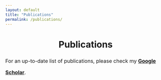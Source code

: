 ```yaml
---
layout: default
title: "Publications"
permalink: /publications/
---
```


<h1 style="text-align: center;">Publications</h1>

<div style="max-width: 800px; margin: 1rem auto; font-size: 1rem; line-height: 2.2; text-align: left">

  <p>
    For an up-to-date list of publications, please check my
    <strong><a href="https://scholar.google.com/citations?user=DRw2sL8AAAAJ&hl=en" target="_blank">Google Scholar</a></strong>.
  </p>

</div>


